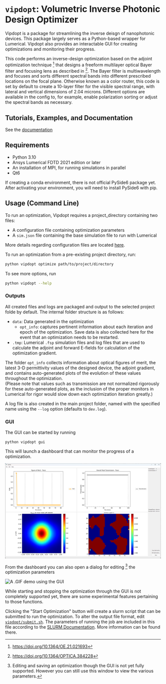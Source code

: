 # `vipdopt`: Volumetric Inverse Photonic Design Optimizer

Vipdopt is a package for streamlining the inverse deisgn of nanophotonic devices. This package largely serves as a Python-based wrapper for Lumerical. Vipdopt also provides an interactable GUI for creating optimizations and monitoring their progress.

This code performs an inverse-design optimization based on the adjoint optimization technique [^2] that designs a freeform multilayer optical Bayer filter and focusing lens as described in [^1]. The Bayer filter is multiwavelength and focuses and sorts different spectral bands into different prescribed locations on the focal plane. Otherwise known as a color router, this code is set by default to create a 10-layer filter for the visible spectral range, with lateral and vertical dimensions of 2.04 microns. Different options are available in the config to, for example, enable polarization sorting or adjust the spectral bands as necessary.

[^1]: https://doi.org/10.1364/OPTICA.384228
[^2]: https://doi.org/10.1364/OE.21.021693


## Tutorials, Examples, and Documentation

See the [documentation](http://vidpopt.readthedocs.io/)

## Requirements

- Python 3.10
- Ansys Lumerical FDTD 2021 edition or later
- An installation of MPI, for running simulations in parallel
- Qt6

If creating a conda environment, there is not official PySide6 package yet. After activating your environment, you will need to install PySide6 with pip.

## Usage (Command Line)

To run an optimization, Vipdopt requires a project_directory containing two files:
- A configuration file containing optimization parameters
- A `sim.json` file containing the base simulation file to run with Lumerical

More details regarding configuration files are located [here](vipdopt/configuration/README.md).

To run an optimization from a pre-existing project directory, run:
```sh
python vipdopt optimize path/to/project/directory
```

To see more options, run
```sh
python vipdopt --help
```

### Outputs
All created files and logs are packaged and output to the selected project folde by default. The internal folder structure is as follows:

- `data`:  Data generated in the optimization
    - `opt_info`: captures pertinent information about each iteration and epoch of the optimization. Save data is also collected here for the event that an optimization needs to be restarted.
- `.tmp`: Lumerical `.fsp` simulation files and log files that are used to calculate the adjoint and forward E-fields for calculation of the optimization gradient.

The folder `opt_info` collects information about optical figures of merit, the latest 3-D permittivity values of the designed device, the adjoint gradient, and contains auto-generated plots of the evolution of these values throughout the optimization.  
(Please note that values such as transmission are not normalized rigorously for these auto-generated plots, as the inclusion of the proper monitors in Lumerical for rigor would slow down each optimization iteration greatly.)

A log file is also created in the main project folder, named with the specified name using the `--log` option (defaults to `dev.log`). 

### GUI

The GUI can be started by running
```
python vipdopt gui
```

This will launch a dashboard that can monitor the progress of a optimization.

![A Screenshot of an example optimization loaded in the GUI](/docs/dashboard.png)

From the dashboard you can also open a dialog for editing [^3] the optimization parameters

[^3]: Editing and saving an optimization though the GUI is not yet fully supported. However you can still use this window to view the various parameters.

![A .GIF demo using the GUI](/docs/gui_demo.gif)

While starting and stopping the optimization through the GUI is not completely supported yet, there are some experimental features pertaining to those functions.

Clicking the "Start Optimization" button will create a slurm script that can be submitted to run the optimization. To alter the output file format, edit [`vipdopt/submit.sh`](/vipdopt/submit.sh). The parameters of running the job are included in this file according to the [SLURM Documentation](https://slurm.schedmd.com/sbatch.html). More information can be found there.
